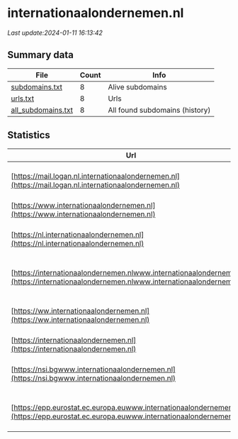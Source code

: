 # internationaalondernemen.nl
*Last update:2024-01-11 16:13:42*
## Summary data
| File       | Count | Info |
|------------|-------|------|
|[subdomains.txt](/data/internationaalondernemen/subdomains.txt)|8|Alive subdomains|
|[urls.txt](/data/internationaalondernemen/urls.txt)|8|Urls|
|[all_subdomains.txt](/data/internationaalondernemen/all_subdomains.txt)|8|All found subdomains (history)|
## Statistics
| Url | SSL | Server | Cookie | HSTS | CSP | XFO | XXP | RP | Tech |
|------------|-------|------|------|------|------|------|------|------|------|
|[https://mail.logan.nl.internationaalondernemen.nl](https://mail.logan.nl.internationaalondernemen.nl)| | | | | | | |:white_check_mark: |Apache HTTP Server H...|
|[https://www.internationaalondernemen.nl](https://www.internationaalondernemen.nl)| |apache| |:white_check_mark: | | |:white_check_mark: |:white_check_mark: |:white_check_mark: |Apache HTTP Server G...|
|[https://nl.internationaalondernemen.nl](https://nl.internationaalondernemen.nl)| | | | | | | |:white_check_mark: |Apache HTTP Server H...|
|[https://internationaalondernemen.nlwww.internationaalondernemen.nl](https://internationaalondernemen.nlwww.internationaalondernemen.nl)| | | | | | | |:white_check_mark: |Apache HTTP Server H...|
|[https://ww.internationaalondernemen.nl](https://ww.internationaalondernemen.nl)| | | | | | | |:white_check_mark: |Apache HTTP Server H...|
|[https://internationaalondernemen.nl](https://internationaalondernemen.nl)| |apache| |:white_check_mark: | | |:white_check_mark: |:white_check_mark: |:white_check_mark: |Apache HTTP Server H...|
|[https://nsi.bgwww.internationaalondernemen.nl](https://nsi.bgwww.internationaalondernemen.nl)| | | | | | | |:white_check_mark: |Apache HTTP Server H...|
|[https://epp.eurostat.ec.europa.euwww.internationaalondernemen.nl](https://epp.eurostat.ec.europa.euwww.internationaalondernemen.nl)| | | | | | | |:white_check_mark: |Apache HTTP Server H...|